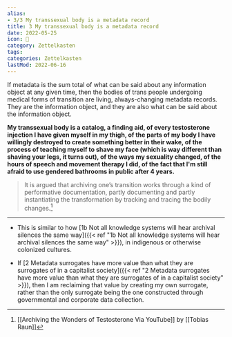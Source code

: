 ```yaml
---
alias:
- 3/3 My transsexual body is a metadata record
title: 3 My transsexual body is a metadata record
date: 2022-05-25
icon: 🔖
category: Zettelkasten
tags:
categories: Zettelkasten
lastMod: 2022-06-16
---
```

If metadata is the sum total of what can be said about any information object at any given time, then the bodies of trans people undergoing medical forms of transition are living, always-changing metadata records. They are the information object, and they are also what can be said about the information object.

**My transsexual body is a catalog, a finding aid, of every testosterone injection I have given myself in my thigh, of the parts of my body I have willingly destroyed to create something better in their wake, of the process of teaching myself to shave my face (which is way different than shaving your legs, it turns out), of the ways my sexuality changed, of the hours of speech and movement therapy I did, of the fact that I'm still afraid to use gendered bathrooms in public after 4 years.**


> It is argued that archiving one’s transition works through a kind of performative documentation, partly documenting and partly instantiating the transformation by tracking and tracing the bodily changes.[^1]

[^1]: [[Archiving the Wonders of Testosterone Via YouTube]] by [[Tobias Raun]]

-----

- This is similar to how [1b Not all knowledge systems will hear archival silences the same way]({{< ref "1b Not all knowledge systems will hear archival silences the same way" >}}), in indigenous or otherwise colonized cultures.

- If [2 Metadata surrogates have more value than what they are surrogates of in a capitalist society]({{< ref "2 Metadata surrogates have more value than what they are surrogates of in a capitalist society" >}}), then I am reclaiming that value by creating my own surrogate, rather than the only surrogate being the one constructed through governmental and corporate data collection.

